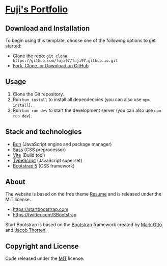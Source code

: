 # [Fuji's Portfolio](https://federicorapetti.it/)

## Download and Installation

To begin using this template, choose one of the following options to get started:

- Clone the repo: `git clone https://github.com/fuji97/fuji97.github.io.git`
- [Fork, Clone, or Download on GitHub](https://github.com/fuji97/fuji97.github.io)

## Usage

1. Clone the Git repository.
2. Run `bun install` to install all dependencies (you can also use `npm install`).
3. Run `bun run dev` to start the development server (you can also use `npm run dev`).

## Stack and technologies
- [Bun](https://bun.sh/) (JavaScript engine and package manager)
- [Sass](https://sass-lang.com/) (CSS preprocessor)
- [Vite](https://vitejs.dev/) (Build tool)
- [TypeScript](https://www.typescriptlang.org/) (JavaScript superset)
- [Bootstrap 5](https://getbootstrap.com/) (CSS framework)

## About

The website is based on the free theme [Resume](https://startbootstrap.com/themes/resume/) and is released under the MIT license.

- <https://startbootstrap.com>
- <https://twitter.com/SBootstrap>

Start Bootstrap is based on the [Bootstrap](https://getbootstrap.com/) framework created by [Mark Otto](https://twitter.com/mdo) and [Jacob Thorton](https://twitter.com/fat).

## Copyright and License
Code released under the [MIT](https://github.com/fuji97/fuji97.github.io/blob/master/LICENSE) license.
